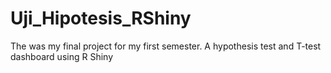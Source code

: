 # Uji_Hipotesis_RShiny
The was my final project for my first semester. A hypothesis test and T-test dashboard using R Shiny

